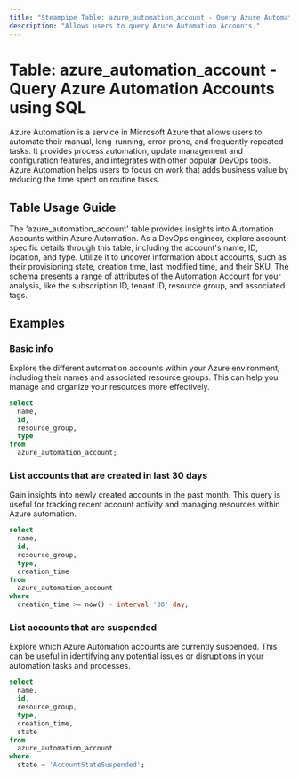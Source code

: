 ```yaml
---
title: "Steampipe Table: azure_automation_account - Query Azure Automation Accounts using SQL"
description: "Allows users to query Azure Automation Accounts."
---
```


# Table: azure_automation_account - Query Azure Automation Accounts using SQL

Azure Automation is a service in Microsoft Azure that allows users to automate their manual, long-running, error-prone, and frequently repeated tasks. It provides process automation, update management and configuration features, and integrates with other popular DevOps tools. Azure Automation helps users to focus on work that adds business value by reducing the time spent on routine tasks.

## Table Usage Guide

The 'azure_automation_account' table provides insights into Automation Accounts within Azure Automation. As a DevOps engineer, explore account-specific details through this table, including the account's name, ID, location, and type. Utilize it to uncover information about accounts, such as their provisioning state, creation time, last modified time, and their SKU. The schema presents a range of attributes of the Automation Account for your analysis, like the subscription ID, tenant ID, resource group, and associated tags.

## Examples

### Basic info
Explore the different automation accounts within your Azure environment, including their names and associated resource groups. This can help you manage and organize your resources more effectively.

```sql
select
  name,
  id,
  resource_group,
  type
from
  azure_automation_account;
```

### List accounts that are created in last 30 days
Gain insights into newly created accounts in the past month. This query is useful for tracking recent account activity and managing resources within Azure automation.

```sql
select
  name,
  id,
  resource_group,
  type,
  creation_time
from
  azure_automation_account
where
  creation_time >= now() - interval '30' day;
```

### List accounts that are suspended
Explore which Azure Automation accounts are currently suspended. This can be useful in identifying any potential issues or disruptions in your automation tasks and processes.

```sql
select
  name,
  id,
  resource_group,
  type,
  creation_time,
  state
from
  azure_automation_account
where
  state = 'AccountStateSuspended';
```